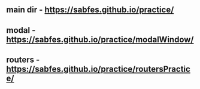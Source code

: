 main dir - https://sabfes.github.io/practice/
---
modal - https://sabfes.github.io/practice/modalWindow/
---
routers - https://sabfes.github.io/practice/routersPractice/
---
